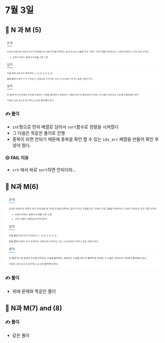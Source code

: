 # 7월 3일

## 🚩 N 과 M (5)

[![image-20210703154027586](README.assets/image-20210703154027586.png)](https://www.acmicpc.net/problem/15654)



#### ✍ 풀이

- `int`형으로 먼저 배열로 담아서 `sort`함수로 정렬을 시켜줬다
- 그 다음은 똑같은 풀이로 진행
- 중복이 되면 안되기 때문에 중복을 확인 할 수 있는 `idx_arr` 배열을 만들어 확인 후 넣어 줬다.



#### 😒 FAIL 이유

- `srt` 에서 바로 `sort`하면 안되더라...





## 🚩 N과 M(6)

[![image-20210703160025597](README.assets/image-20210703160025597.png)](acmicpc.net/problem/15655)



#### ✍  풀이

- 위에 문제와 똑같은 풀이





## 🚩 N과 M(7) and (8)



#### ✍ 풀이

- 같은 풀이

